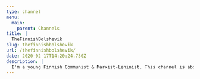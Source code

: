 ```yaml
---
type: channel
menu:
  main:
    parent: Channels
title: |
  TheFinnishBolshevik
slug: thefinnishbolshevik
url: /thefinnishbolshevik/
date: 2020-02-17T14:20:24.730Z
description: |
  I'm a young Finnish Communist & Marxist-Leninist. This channel is about the science of Marxism-Leninism. I give information and my personal thoughts on various topics dealing with Marxism-Leninism. Feel free to ask questions and voice your opinion.
---
```

